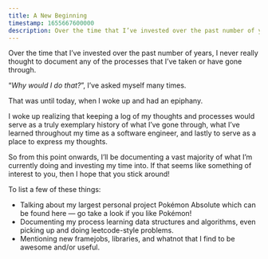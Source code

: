 ```yaml
---
title: A New Beginning
timestamp: 1655667600000
description: Over the time that I’ve invested over the past number of years, I never really thought to document any of the processes that I’ve taken or have gone through.
---
```


Over the time that I’ve invested over the past number of years, I never really thought to document any of the processes that I’ve taken or have gone through.

“*Why would I do that?*”, I’ve asked myself many times.

That was until today, when I woke up and had an epiphany.

I woke up realizing that keeping a log of my thoughts and processes would serve as a truly exemplary history of what I’ve gone through, what I’ve learned throughout my time as a software engineer, and lastly to serve as a place to express my thoughts.

So from this point onwards, I’ll be documenting a vast majority of what I’m currently doing and investing my time into. If that seems like something of interest to you, then I hope that you stick around!

To list a few of these things:

- Talking about my largest personal project Pokémon Absolute which can be found here — go take a look if you like Pokémon!
- Documenting my process learning data structures and algorithms, even picking up and doing leetcode-style problems.
- Mentioning new framejobs, libraries, and whatnot that I find to be awesome and/or useful.
